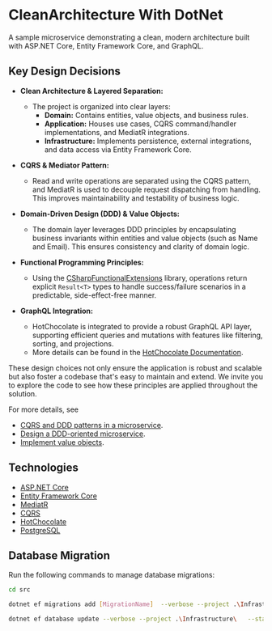# CleanArchitecture With DotNet

A sample microservice demonstrating a clean, modern architecture built with ASP.NET Core, Entity Framework Core, and GraphQL.

## Key Design Decisions

- **Clean Architecture & Layered Separation:**
  - The project is organized into clear layers:
    - **Domain:** Contains entities, value objects, and business rules.
    - **Application:** Houses use cases, CQRS command/handler implementations, and MediatR integrations.
    - **Infrastructure:** Implements persistence, external integrations, and data access via Entity Framework Core.

- **CQRS & Mediator Pattern:**
  - Read and write operations are separated using the CQRS pattern, and MediatR is used to decouple request dispatching from handling. This improves maintainability and testability of business logic.

- **Domain-Driven Design (DDD) & Value Objects:**
  - The domain layer leverages DDD principles by encapsulating business invariants within entities and value objects (such as Name and Email). This ensures consistency and clarity of domain logic.

- **Functional Programming Principles:**
  - Using the [CSharpFunctionalExtensions](https://github.com/vkhorikov/CSharpFunctionalExtensions) library, operations return explicit `Result<T>` types to handle success/failure scenarios in a predictable, side-effect-free manner.

- **GraphQL Integration:**
  - HotChocolate is integrated to provide a robust GraphQL API layer, supporting efficient queries and mutations with features like filtering, sorting, and projections.
  - More details can be found in the [HotChocolate Documentation](https://chillicream.com/docs/hotchocolate).

These design choices not only ensure the application is robust and scalable but also foster a codebase that's easy to maintain and extend. We invite you to explore the code to see how these principles are applied throughout the solution.

For more details, see
   - [CQRS and DDD patterns in a microservice](https://learn.microsoft.com/en-us/dotnet/architecture/microservices/microservice-ddd-cqrs-patterns/apply-simplified-microservice-cqrs-ddd-patterns).
   - [Design a DDD-oriented microservice](https://learn.microsoft.com/en-us/dotnet/architecture/microservices/microservice-ddd-cqrs-patterns/ddd-oriented-microservice).
   - [Implement value objects](https://learn.microsoft.com/en-us/dotnet/architecture/microservices/microservice-ddd-cqrs-patterns/implement-value-objects).



## Technologies

- [ASP.NET Core](https://docs.microsoft.com/en-us/aspnet/core/introduction-to-aspnet-core)
- [Entity Framework Core](https://docs.microsoft.com/en-us/ef/core/)
- [MediatR](https://github.com/jbogard/MediatR)
- [CQRS](https://learn.microsoft.com/en-us/azure/architecture/patterns/cqrs)
- [HotChocolate](https://chillicream.com/docs/hotchocolate)
- [PostgreSQL](https://www.postgresql.org/)

## Database Migration

Run the following commands to manage database migrations:

```bash
cd src
```

```bash
dotnet ef migrations add [MigrationName]  --verbose --project .\Infrastructure\   --startup-project .\Api\
```

```bash
dotnet ef database update --verbose --project .\Infrastructure\   --startup-project .\Api\
```



